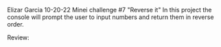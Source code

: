 Elizar Garcia
10-20-22
Minei challenge #7 "Reverse it"
In this project the console will prompt the user to input numbers and return them in reverse order.

Review:
